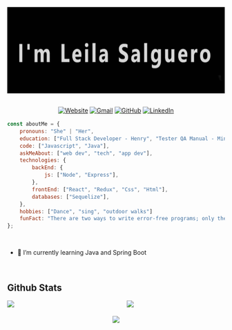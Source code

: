 <div align="center"> 
    <img align="center" style="height: 200px; width: 850px" src='./assets/imLeila.gif'></img>
</div>
   
<br/>  

<p align="center">
    <a href="https://candida-noronha.web.app/"><img src="https://img.icons8.com/bubbles/50/000000/web.png" alt="Website"/></a>
	<a href="mailto:leiisalguero@gmail.com"><img src="https://img.icons8.com/bubbles/50/000000/gmail.png" alt="Gmail"/></a>
	<a href="https://github.com/LeyAylen6"><img src="https://img.icons8.com/bubbles/50/000000/github.png" alt="GitHub"/></a>
	<a href="https://linkedin.com/in/leilaaylensalguero"><img src="https://img.icons8.com/bubbles/50/000000/linkedin.png" alt="LinkedIn"/></a>
</p>

```js
const aboutMe = {
    pronouns: "She" | "Her",
    education: ["Full Stack Developer - Henry", "Tester QA Manual - MindHub", "Chemical Technician - Longobardi"]
    code: ["Javascript", "Java"],
    askMeAbout: ["web dev", "tech", "app dev"],
    technologies: {
        backEnd: {
            js: ["Node", "Express"],
        },
       	frontEnd: ["React", "Redux", "Css", "Html"],
        databases: ["Sequelize"],
    },
    hobbies: ["Dance", "sing", "outdoor walks"]
    funFact: "There are two ways to write error-free programs; only the third one works"
};
``` 
  
<br/>  

<!-- - 🔭 I’m currently working on [Github Profilinator](https://github.com/rishavanand/github-profilinator)   -->
  
- 🌱 I’m currently learning Java and Spring Boot

<br/> 

## Github Stats  
<!-- <table><tr><td valign="top" width="50%" color='white' > -->

<img src="https://github-readme-stats.vercel.app/api?username=LeyAylen6&show_icons=true&count_private=true&hide_border=true" align="left" style="width: 50%"/>

<!-- </td><td valign="top" width="50%"> -->

<div align="center"><img src="https://github-readme-stats.vercel.app/api/top-langs/?username=LeyAylen6&hide_border=true&layout=compact" align="right" style="width: 45%" /></div>
<!-- 
</td></tr></table>   -->
<br/>  
<br/>  

<div align="center">
<img src="https://komarev.com/ghpvc/?username=LeyAylen6&&style=flat-square" align="center" />
</div>  
